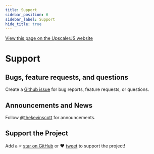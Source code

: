 ```yaml
---
title: Support
sidebar_position: 6
sidebar_label: Support
hide_title: true
---
```


<a class="docs-link" href="https://upscalerjs.com/documentation/support">View this page on the UpscalerJS website</a>

# Support

## Bugs, feature requests, and questions

Create a [Github issue](https://github.com/thekevinscott/UpscalerJS/issues) for bug reports, feature requests, or questions.

## Announcements and News
Follow [@thekevinscott](https://twitter.com/thekevinscott) for announcements.

## Support the Project
Add a ⭐️ [star on GitHub](https://github.com/thekevinscott/UpscalerJS) or ❤️ [tweet](https://twitter.com/intent/tweet?url=https%3A%2F%2Fgithub.com%2Fthekevinscott%2Fupscaler&via=thekevinscott&hashtags=javascript,image-enhancement,tensorflow.js,super-resolution) to support the project!
